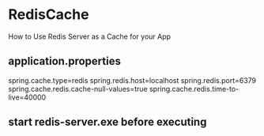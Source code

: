 # RedisCache
How to Use Redis Server as a Cache for your App


## application.properties

spring.cache.type=redis
spring.redis.host=localhost
spring.redis.port=6379
spring.cache.redis.cache-null-values=true
spring.cache.redis.time-to-live=40000


## start redis-server.exe before executing
